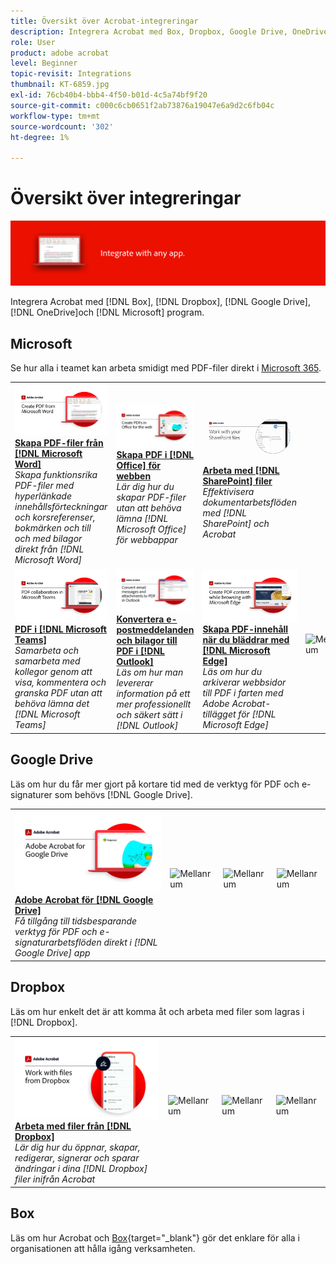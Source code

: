 ```yaml
---
title: Översikt över Acrobat-integreringar
description: Integrera Acrobat med Box, Dropbox, Google Drive, OneDrive och Microsoft-program
role: User
product: adobe acrobat
level: Beginner
topic-revisit: Integrations
thumbnail: KT-6859.jpg
exl-id: 76cb40b4-bbb4-4f50-b01d-4c5a74bf9f20
source-git-commit: c000c6cb0651f2ab73876a19047e6a9d2c6fb04c
workflow-type: tm+mt
source-wordcount: '302'
ht-degree: 1%

---
```


# Översikt över integreringar

![Integrerad image för Acrobat](../assets/Hero-Integrate.png)

Integrera Acrobat med [!DNL Box], [!DNL Dropbox], [!DNL Google Drive], [!DNL OneDrive]och [!DNL Microsoft] program.

## Microsoft

Se hur alla i teamet kan arbeta smidigt med PDF-filer direkt i [Microsoft 365](https://www.adobe.com/documentcloud/integrations/microsoft-office-365.html).

<table style="table-layout:fixed">
<tr>
  <td>
    <a href="createfromword.md">
      <img alt="Skapa PDF-filer från Microsoft Word" src="../assets/CreateWord.png" />
    </a>
    <div>
    <a href="createfromword.md"><strong>Skapa PDF-filer från [!DNL Microsoft Word]</strong></a>
    </div>
    <em>Skapa funktionsrika PDF-filer med hyperlänkade innehållsförteckningar och korsreferenser, bokmärken och till och med bilagor direkt från [!DNL Microsoft Word]</em>
    <br>
  </td>
  <td>
    <a href="createofficeweb.md">
      <img alt="Skapa PDF i [!DNL Office] för webben" src="../assets/Officeweb_1280.png" />
    </a>
    <div>
    <a href="createofficeweb.md"><strong>Skapa PDF i [!DNL Office] för webben</strong></a>
    </div>
    <em>Lär dig hur du skapar PDF-filer utan att behöva lämna [!DNL Microsoft Office] för webbappar</em>
    <br>
  </td> 
  <td>
    <a href="acrobatandsp.md">
      <img alt="Arbeta med [!DNL SharePoint] filer" src="../assets/SharePoint.png" />
    </a>
    <div>
    <a href="acrobatandsp.md"><strong>Arbeta med [!DNL SharePoint] filer</strong></a>
    </div>
    <em>Effektivisera dokumentarbetsflöden med [!DNL SharePoint] och Acrobat</em>
    <br>
  </td>
</tr>
<tr>
  <td>
    <a href="acrobatandteams.md">
      <img alt="PDF i [!DNL Microsoft Teams]" src="../assets/MicrosoftTeams.png" />
    </a>
    <div>
    <a href="acrobatandteams.md"><strong>PDF i [!DNL Microsoft Teams]</strong></a>
    </div>
    <em>Samarbeta och samarbeta med kollegor genom att visa, kommentera och granska PDF utan att behöva lämna det [!DNL Microsoft Teams]</em>
    <br>
  </td>
  <td>
    <a href="outlook.md">
      <img alt="Konvertera e-postmeddelanden och bilagor till PDF i Outlook" src="../assets/Outlook.jpg" />
    </a>
    <div>
    <a href="outlook.md"><strong>Konvertera e-postmeddelanden och bilagor till PDF i [!DNL Outlook]</strong></a>
    </div>
    <em>Läs om hur man levererar information på ett mer professionellt och säkert sätt i [!DNL Outlook]</em>
    <br>
  </td>
  <td>
    <a href="edge.md">
      <img alt="Skapa PDF-innehåll när du bläddrar med [!DNL Microsoft Edge]" src="../assets/Edge_1280.png" />
    </a>
    <div>
    <a href="edge.md"><strong>Skapa PDF-innehåll när du bläddrar med [!DNL Microsoft Edge]</strong></a>
    </div>
    <em>Läs om hur du arkiverar webbsidor till PDF i farten med Adobe Acrobat-tillägget för [!DNL Microsoft Edge]</em>
    <br>
  </td>
  <td>
   <img alt="Mellanrum" src="../assets/Grayspacer.png" />
    <div>
    <br>
  </td>
</tr>
</table>

## Google Drive

Läs om hur du får mer gjort på kortare tid med de verktyg för PDF och e-signaturer som behövs [!DNL Google Drive].

<table style="table-layout:fixed">
<tr>
  <td>
    <a href="acrobatandgoogle.md">
      <img alt="Adobe Acrobat för Google Drive" src="../assets/acrobatgoogle.jpg" />
    </a>
    <div>
    <a href="acrobatandgoogle.md"><strong>Adobe Acrobat för [!DNL Google Drive]</strong></a>
    </div>
    <em>Få tillgång till tidsbesparande verktyg för PDF och e-signaturarbetsflöden direkt i [!DNL Google Drive] app</em>
    <br>
  </td>
  <td>
   <img alt="Mellanrum" src="../assets/Whitespacer.png" />
    <div>
    <br>
  </td>
  <td>
   <img alt="Mellanrum" src="../assets/Whitespacer.png" />
    <div>
    <br>
  </td>
  <td>
   <img alt="Mellanrum" src="../assets/Whitespacer.png" />
    <div>
    <br>
  </td>
</tr>
</table>

## Dropbox

Läs om hur enkelt det är att komma åt och arbeta med filer som lagras i [!DNL Dropbox].

<table style="table-layout:fixed">
<tr>
  <td>
    <a href="acrobat-dropbox.md">
      <img alt="Arbeta med filer från [!DNL Dropbox]" src="../assets/Dropbox.png" />
    </a>
    <div>
    <a href="acrobat-dropbox.md"><strong>Arbeta med filer från [!DNL Dropbox]</strong></a>
    </div>
    <em>Lär dig hur du öppnar, skapar, redigerar, signerar och sparar ändringar i dina [!DNL Dropbox] filer inifrån Acrobat</em>
    <br>
  </td>
  <td>
   <img alt="Mellanrum" src="../assets/Whitespacer.png" />
    <div>
    <br>
  </td>
  <td>
   <img alt="Mellanrum" src="../assets/Whitespacer.png" />
    <div>
    <br>
  </td>
  <td>
   <img alt="Mellanrum" src="../assets/Whitespacer.png" />
    <div>
    <br>
  </td>
</tr>
</table>

## Box

Läs om hur Acrobat och [Box](https://www.adobe.com/documentcloud/integrations/box.html){target=&quot;_blank&quot;} gör det enklare för alla i organisationen att hålla igång verksamheten.
